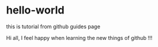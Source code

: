 # hello-world
this is tutorial from github guides page

Hi all,
I feel happy when learning the new things of github !!!
